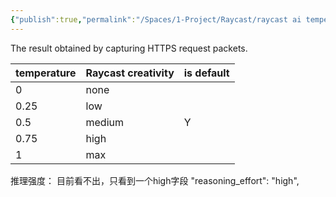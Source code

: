 ```yaml
---
{"publish":true,"permalink":"/Spaces/1-Project/Raycast/raycast ai temperature 和 reasoning effort 的实际映射关系.md","created":"2025-04-12","modified":"2025-04-12","published":"2025-07-17T11:01:07.514+08:00","cssclasses":""}
---
```




The result obtained by capturing HTTPS request packets.

| temperature | Raycast creativity | is default |
| ----------- | ------------------ | ---------- |
| 0           | none               |            |
| 0.25        | low                |            |
| 0.5         | medium             | Y          |
| 0.75        | high               |            |
| 1           | max                |            |

推理强度：
目前看不出，只看到一个high字段
"reasoning_effort": "high",